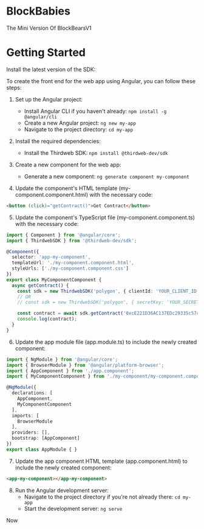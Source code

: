 # BlockBabies
The Mini Version Of BlockBearsV1

# Getting Started
Install the latest version of the SDK:

To create the front end for the web app using Angular, you can follow these steps:

1. Set up the Angular project:
   - Install Angular CLI if you haven't already: `npm install -g @angular/cli`
   - Create a new Angular project: `ng new my-app`
   - Navigate to the project directory: `cd my-app`

2. Install the required dependencies:
   - Install the Thirdweb SDK: `npm install @thirdweb-dev/sdk`

3. Create a new component for the web app:
   - Generate a new component: `ng generate component my-component`

4. Update the component's HTML template (my-component.component.html) with the necessary code:
```html
<button (click)="getContract()">Get Contract</button>
```

5. Update the component's TypeScript file (my-component.component.ts) with the necessary code:
```typescript
import { Component } from '@angular/core';
import { ThirdwebSDK } from '@thirdweb-dev/sdk';

@Component({
  selector: 'app-my-component',
  templateUrl: './my-component.component.html',
  styleUrls: ['./my-component.component.css']
})
export class MyComponentComponent {
  async getContract() {
    const sdk = new ThirdwebSDK('polygon', { clientId: 'YOUR_CLIENT_ID' });
    // OR
    // const sdk = new ThirdwebSDK('polygon', { secretKey: 'YOUR_SECRET_KEY' });

    const contract = await sdk.getContract('0xcE221D36AC137EDc29335c57c320Ad0Dade6279B');
    console.log(contract);
  }
}
```

6. Update the app module file (app.module.ts) to include the newly created component:
```typescript
import { NgModule } from '@angular/core';
import { BrowserModule } from '@angular/platform-browser';
import { AppComponent } from './app.component';
import { MyComponentComponent } from './my-component/my-component.component';

@NgModule({
  declarations: [
    AppComponent,
    MyComponentComponent
  ],
  imports: [
    BrowserModule
  ],
  providers: [],
  bootstrap: [AppComponent]
})
export class AppModule { }
```

7. Update the app component HTML template (app.component.html) to include the newly created component:
```html
<app-my-component></app-my-component>
```

8. Run the Angular development server:
   - Navigate to the project directory if you're not already there: `cd my-app`
   - Start the development server: `ng serve`

Now
